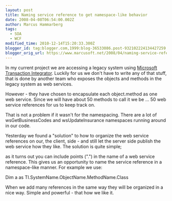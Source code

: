 ```yaml
---
layout: post
title: Naming service reference to get namespace-like behavior
date: 2008-04-08T06:54:00.002Z
author: Marcus Hammarberg
tags:
  - SOA
  - WCF
modified_time: 2010-12-14T15:20:33.300Z
blogger_id: tag:blogger.com,1999:blog-36533086.post-932102224134427259
blogger_orig_url: https://www.marcusoft.net/2008/04/naming-service-reference-to-get.html
---
```



In my current project we are accessing a legacy system using
[Microsoft Transaction
Integrator](http://msdn2.microsoft.com/en-us/library/ms945276.aspx).
Luckily for us we don't have to write any of that stuff, that is done by
another team who exposes the objects and methods in the legacy system as
web services.

However - they have chosen to encapsulate each object.method as one web
service. Since we will have about 50 methods to call it we be ... 50 web
service references for us to keep track on.

That is not a problem if it wasn't for the namespacing. There are a lot
of wsGetBusinessCodes and wsUpdateInsurance namespaces running around in
our code.

Yesterday we found a "solution" to how to organize the web service
references on our, the client, side - and still let the server side
publish the web service how they like. The solution is quite simple;

as it turns out you can include points (".") in the name of a web
service reference. This gives us an opportunity to name the service
reference in a namespace-like manner. For example we use:

Dim a as
TI.SystemName.ObjectName.MethodName.Class

When we add many references in the same way they will be organized in a
nice way. Simple and powerful - that how we like it.
